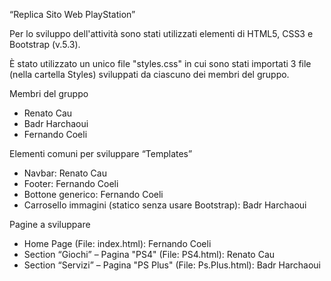 “Replica Sito Web PlayStation”

Per lo sviluppo dell'attività sono stati utilizzati elementi di HTML5, CSS3 e Bootstrap (v.5.3).

È stato utilizzato un unico file "styles.css" in cui sono stati importati 3 file (nella cartella Styles) sviluppati da ciascuno dei membri del gruppo.

Membri del gruppo
- Renato Cau
- Badr Harchaoui
- Fernando Coeli

Elementi comuni per sviluppare “Templates” 
- Navbar: Renato Cau
- Footer: Fernando Coeli
- Bottone generico: Fernando Coeli
- Carrosello immagini (statico senza usare Bootstrap): Badr Harchaoui

Pagine a sviluppare
- Home Page (File: index.html): Fernando Coeli 
- Section “Giochi” – Pagina "PS4" (File: PS4.html): Renato Cau 
- Section “Servizi” – Pagina "PS Plus" (File: Ps.Plus.html): Badr Harchaoui



